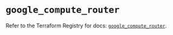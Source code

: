 # `google_compute_router`

Refer to the Terraform Registry for docs: [`google_compute_router`](https://registry.terraform.io/providers/hashicorp/google/5.32.0/docs/resources/compute_router).
